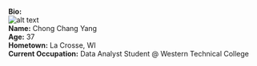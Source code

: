 **Bio:**    
![alt text](https://lh3.googleusercontent.com/a/ACg8ocL_Os1xfqxJKQMcKeoAe5Bl3qeKi-wUX4kNnkU5AznQiEWIOGVEa8DgHxv8yLw6QIao1zorFW8SUcZpO7vu5S4MoSqcFpAZ=s288-c-no)    
**Name:**  Chong Chang Yang    
**Age:**  37    
**Hometown:**  La Crosse, WI    
**Current Occupation:**  Data Analyst Student @ Western Technical College
